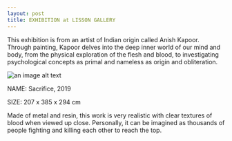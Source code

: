 ```yaml
---
layout: post
title: EXHIBITION at LISSON GALLERY
---
```


This exhibition is from an artist of Indian origin called Anish Kapoor.
Through painting, Kapoor delves into the deep inner world of our mind and body, from the physical exploration of the flesh and blood, to investigating psychological concepts as primal and nameless as origin and obliteration.

![an image alt text](https://scontent-lhr8-1.xx.fbcdn.net/v/t1.6435-9/248222459_123811343368762_271311264795530233_n.jpg?_nc_cat=110&ccb=1-5&_nc_sid=8bfeb9&_nc_ohc=87dJl_K6w-gAX_XdNCH&_nc_ht=scontent-lhr8-1.xx&oh=612e5f4de988e91ed9b174e70d130d51&oe=619C8335)

NAME: Sacrifice, 2019

SIZE: 207 x 385 x 294 cm

Made of metal and resin, this work is very realistic with clear textures of blood when viewed up close. 
Personally, it can be imagined as thousands of people fighting and killing each other to reach the top.
